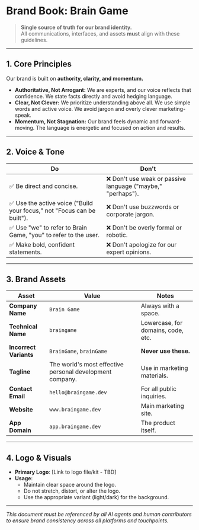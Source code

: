 # Brand Book: Brain Game

> **Single source of truth for our brand identity.**  
> All communications, interfaces, and assets **must** align with these guidelines.

---

## 1. Core Principles

Our brand is built on **authority, clarity, and momentum.**

- **Authoritative, Not Arrogant:** We are experts, and our voice reflects that confidence. We state facts directly and avoid hedging language.
- **Clear, Not Clever:** We prioritize understanding above all. We use simple words and active voice. We avoid jargon and overly clever marketing-speak.
- **Momentum, Not Stagnation:** Our brand feels dynamic and forward-moving. The language is energetic and focused on action and results.

---

## 2. Voice & Tone

| Do | Don't |
|----|-------|
| ✅ Be direct and concise. | ❌ Don't use weak or passive language ("maybe," "perhaps"). |
| ✅ Use the active voice ("Build your focus," not "Focus can be built"). | ❌ Don't use buzzwords or corporate jargon. |
| ✅ Use "we" to refer to Brain Game, "you" to refer to the user. | ❌ Don't be overly formal or robotic. |
| ✅ Make bold, confident statements. | ❌ Don't apologize for our expert opinions. |

---

## 3. Brand Assets

| Asset | Value | Notes |
|-------|-------|-------|
| **Company Name** | `Brain Game` | Always with a space. |
| **Technical Name** | `braingame` | Lowercase, for domains, code, etc. |
| **Incorrect Variants** | `BrainGame`, `brainGame` | **Never use these.** |
| **Tagline** | The world's most effective personal development company. | Use in marketing materials. |
| **Contact Email** | `hello@braingame.dev` | For all public inquiries. |
| **Website** | `www.braingame.dev` | Main marketing site. |
| **App Domain** | `app.braingame.dev` | The product itself. |

---

## 4. Logo & Visuals

- **Primary Logo**: [Link to logo file/kit - TBD]
- **Usage**:
  - Maintain clear space around the logo.
  - Do not stretch, distort, or alter the logo.
  - Use the appropriate variant (light/dark) for the background.

---

*This document must be referenced by all AI agents and human contributors to ensure brand consistency across all platforms and touchpoints.*
